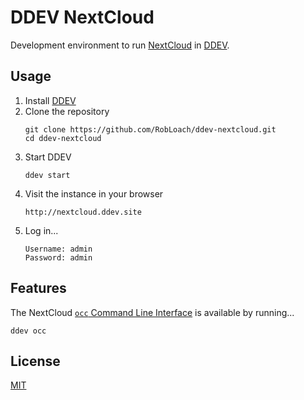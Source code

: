 # DDEV NextCloud

Development environment to run [NextCloud](https://nextcloud.com/) in [DDEV](https://ddev.com/).

## Usage

1. Install [DDEV](https://ddev.com/)
2. Clone the repository
   ```
   git clone https://github.com/RobLoach/ddev-nextcloud.git
   cd ddev-nextcloud
   ```
3. Start DDEV   
   ```
   ddev start
   ```
4. Visit the instance in your browser
   ```
   http://nextcloud.ddev.site
   ```
5. Log in...
   ```
   Username: admin
   Password: admin
   ```

## Features

The NextCloud [`occ` Command Line Interface](https://docs.nextcloud.com/server/28/admin_manual/configuration_server/occ_command.html) is available by running...

```
ddev occ
```

## License

[MIT](LICENSE)
